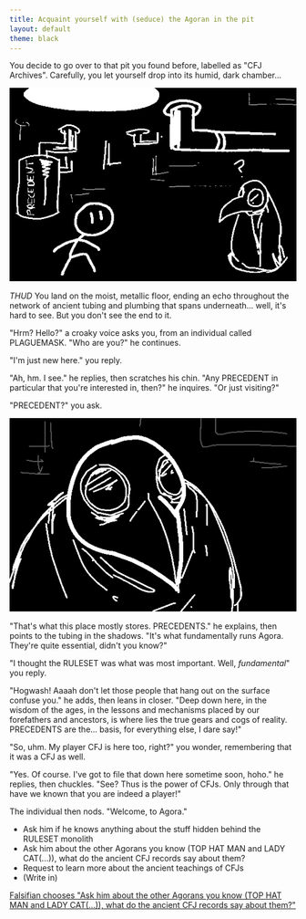 ```yaml
---
title: Acquaint yourself with (seduce) the Agoran in the pit
layout: default
theme: black
---
```



You decide to go over to that pit you found before, labelled as "CFJ
Archives". Carefully, you let yourself drop into its humid, dark chamber...

![The player in a dark room, looking at a plague mask wearing individual, whos eems confused. In the background are pipes and a large drum labeled "PRECEDENT"](../images/update6a.png)

*THUD* You land on the moist, metallic floor, ending an echo throughout the
network of ancient tubing and plumbing that spans underneath... well, it's
hard to see. But you don't see the end to it.

"Hrm? Hello?" a croaky voice asks you, from an individual called
PLAGUEMASK. "Who are you?" he continues.

"I'm just new here." you reply.

"Ah, hm. I see." he replies, then scratches his chin. "Any PRECEDENT in
particular that you're interested in, then?" he inquires. "Or just
visiting?"

"PRECEDENT?" you ask.

![A close-up of the plague mask wearing individual.](../images/update6b.png)

"That's what this place mostly stores. PRECEDENTS." he explains, then
points to the tubing in the shadows. "It's what fundamentally runs Agora.
They're quite essential, didn't you know?"

"I thought the RULESET was what was most important. Well, *fundamental*"
you reply.

"Hogwash! Aaaah don't let those people that hang out on the surface confuse
you." he adds, then leans in closer. "Deep down here, in the wisdom of the
ages, in the lessons and mechanisms placed by our forefathers and
ancestors, is where lies the true gears and cogs of reality. PRECEDENTS are
the... basis, for everything else, I dare say!"

"So, uhm. My player CFJ is here too, right?" you wonder, remembering that
it was a CFJ as well.

"Yes. Of course. I've got to file that down here sometime soon, hoho." he
replies, then chuckles. "See? Thus is the power of CFJs. Only through that
have we known that you are indeed a player!"

The individual then nods. "Welcome, to Agora."

- Ask him if he knows anything about the stuff hidden behind the RULESET
monolith
- Ask him about the other Agorans you know (TOP HAT MAN and LADY CAT(...)),
what do the ancient CFJ records say about them?
- Request to learn more about the ancient teachings of CFJs
- (Write in)

[Falsifian chooses "Ask him about the other Agorans you know (TOP HAT MAN and LADY CAT(...)), what do the ancient CFJ records say about them?"](update7.html)
